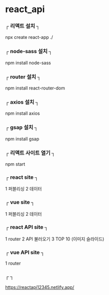 # react_api         


### ┌  리액트 설치  ┐        
npx create react-app ./       

### ┌  node-sass 설치  ┐        
npm install node-sass

### ┌  router 설치  ┐        
npm install react-router-dom

### ┌  axios 설치  ┐        
npm install axios

### ┌  gsap 설치  ┐        
npm install gsap


### ┌  리액트 사이트 열기  ┐        
npm start           



### ┌  react site  ┐        
1 퍼블리싱 2 데이터

### ┌  vue site  ┐        
1 퍼블리싱 2 데이터

### ┌  react API site  ┐        
1 router 2 API 불러오기 3 TOP 10 (이미지 슬라이드)

### ┌  vue API site  ┐        
1 router  

### ┌    ┐        
https://reactapi12345.netlify.app/          
